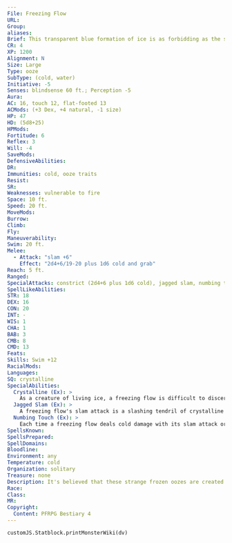 ```yaml
---
File: Freezing Flow
URL: 
Group: 
aliases: 
Brief: This transparent blue formation of ice is as forbidding as the serpent it resembles.
CR: 4
XP: 1200
Alignment: N
Size: Large
Type: ooze
SubType: (cold, water)
Initiative: -5
Senses: blindsense 60 ft.; Perception -5
Aura: 
AC: 16, touch 12, flat-footed 13
ACMods: (+3 Dex, +4 natural, -1 size)
HP: 47
HD: (5d8+25)
HPMods: 
Fortitude: 6
Reflex: 3
Will: -4
SaveMods: 
DefensiveAbilities: 
DR: 
Immunities: cold, ooze traits
Resist: 
SR: 
Weaknesses: vulnerable to fire
Space: 10 ft.
Speed: 20 ft.
MoveMods: 
Burrow: 
Climb: 
Fly: 
Maneuverability: 
Swim: 20 ft.
Melee: 
  - Attack: "slam +6"
    Effect: "2d4+6/19-20 plus 1d6 cold and grab"
Reach: 5 ft.
Ranged: 
SpecialAttacks: constrict (2d4+6 plus 1d6 cold), jagged slam, numbing touch
SpellLikeAbilities: 
STR: 18
DEX: 16
CON: 20
INT: -
WIS: 1
CHA: 1
BAB: 3
CMB: 8
CMD: 13
Feats: 
Skills: Swim +12
RacialMods: 
Languages: 
SQ: crystalline
SpecialAbilities:
  Crystalline (Ex): >
    As a creature of living ice, a freezing flow is difficult to discern from its surroundings in icy and snowy land environments and when in icy water. A successful DC 15 Perception check is required to notice a freezing flow in these environments. Any creature that fails to notice a freezing flow and walks into it automatically takes damage as if struck by the ooze's slam attack.
  Jagged Slam (Ex): >
    A freezing flow's slam attack is a slashing tendril of crystalline ice. It deals slashing damage instead of bludgeoning damage and has a critical range of 19-20.
  Numbing Touch (Ex): >
    Each time a freezing flow deals cold damage with its slam attack or constrict ability, the target must succeed at a DC 17 Fortitude save or be staggered with numbing cold for 1 round. The save DC is Constitution-based.
SpellsKnown: 
SpellsPrepared: 
SpellDomains: 
Bloodline: 
Environment: any
Temperature: cold
Organization: solitary
Treasure: none
Description: It's believed that these strange frozen oozes are created when a particularly cold arctic area has prolonged exposure to ice from the Elemental Planes. Rising seemingly spontaneously from such a supernatural deep freeze, freezing flows shamble forth in search of prey, hungry for the life energy of warm-blooded creatures, which they somehow metabolize. Within their native habitat, these oozes are particularly difficult to spot. While they lack intelligence, they have an instinct to stay put within frozen ice flows, on the icy surface of frozen lakes and rivers, or within areas of permafrost, waiting for prey to stumble upon them. This instinct may be tied to the fact that they can stay relatively dormant for decades or even centuries, but eventually they need the life energy of warm-blooded creatures to fuel their strange locomotion. Since they dwell in unforgiving and underpopulated areas, it is easier for them to conserve energy and wait for prey rather than to try to track down warm-blooded creatures. After feeding, or when fully fed, these creatures tend to ignore other creatures unless attacked. Though freezing flows' crystalline construction can give the illusion that they are brittle, nothing is further from the truth. When a freezing flow slams into flesh, it does so with enough power to break bone, and it is cold enough to numb flesh, causing its prey to convulse in a fit of shivers. When hungry, the only things freezing flows avoid are fire and high temperatures. Such things can still melt and damage a freezing flow, though it typically requires more heat to diminish a freezing flow into a puddle of water than it takes to melt a patch of normal ice 10 times the ooze's size.
Race: 
Class: 
MR: 
Copyright:
  Content: PFRPG Bestiary 4
---
```

```dataviewjs
customJS.Statblock.printMonsterWiki(dv)
```
